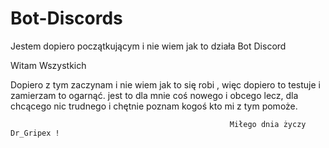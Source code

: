 # Bot-Discords
Jestem dopiero początkującym i nie wiem jak to działa Bot Discord

Witam Wszystkich

 Dopiero z tym zaczynam i nie wiem jak to się robi ,
więc dopiero to testuje i zamierzam to ogarnąć.
jest to dla mnie coś nowego i obcego lecz,
dla chcącego nic trudnego i chętnie poznam kogoś 
kto mi z tym pomoże.
                            
                                                     Miłego dnia życzy Dr_Gripex !
                                                     
                            
 
 








